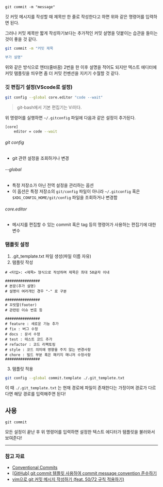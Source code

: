 `git commit -m "message"`

깃 커밋 메시지를 작성할 때 제목만 한 줄로 작성한다고 하면 위와 같은 명령어를 입력하면 된다.

그러나 커밋 제목만 짧게 작성하기보다는 추가적인 커밋 설명을 덧붙이는 습관을 들이는 것이 좋을 것 같다.

```sh
git commit -m "커밋 제목

부가 설명"
```

위와 같은 방식으로 엔터(줄바꿈) 2번을 한 이후 설명을 적어도 되지만 텍스트 에디터에 커밋 탬플릿을 띄우면 좀 더 커밋 컨벤션을 지키기 수월할 것 같다.


### 깃 편집기 설정(VScode로 설정)

```sh
git config --global core.editor "code --wait"
```

> git-bash에서 기본 편집기는 Vi이다.

위 명령어를 실행하면 `~/.gitconfig` 파일에 다음과 같은 설정이 추가된다.

```sh
[core]
	editor = code --wait
```

###### git config
- git 관련 설정을 조회하거나 변경

###### --global
- 특정 저장소가 아닌 전역 설정을 관리하는 옵션
- 이 옵션은 특정 저장소의 `git/config` 파일이 아니라 `~/.gitconfig` 혹은 `$XDG_CONFIG_HOME/git/config` 파일을 조회하거나 변경함

###### core.editor
- 메시지를 편집할 수 있는 commit 혹은 tag 등의 명령어가 사용하는 편집기에 대한 변수


### 탬플릿 설정

1. .git_template.txt 파일 생성(파일 이름 자유)
2. 탬플릿 작성

```text
# <타입>: <제목> 형식으로 작성하며 제목은 최대 50글자 이내

################
# 본문(추가 설명)
# 설명이 여러개인 경우 "-" 로 구분

################
# 꼬릿말(footer)
# 관련된 이슈 번호 등

################
# feature : 새로운 기능 추가
# fix : 버그 수정
# docs : 문서 수정
# test : 테스트 코드 추가
# refactor : 코드 리팩토링
# style : 코드 의미에 영향을 주지 않는 변경사항
# chore : 빌드 부분 혹은 패키지 매니저 수정사항
################
```

3. 탬플릿 적용

```sh
git config --global commit.template ./.git_templete.txt
```

이 때 `./.git_template.txt` 는 현재 경로에 파일이 존재한다는 가정이며 경로가 다르다면 해당 경로를 입력해주면 된다!

## 사용

`git commit`

모든 설정이 끝난 후 위 명령어를 입력하면 설정한 텍스트 에디터가 탬플릿을 불러와서 보여준다!


---

### 참고 자료

- [Conventional Commits](https://www.conventionalcommits.org/en/v1.0.0/)
- [[GitHub] git commit 템플릿 사용하여 commit message convention 준수하기](https://chanhuiseok.github.io/posts/git-4/)
- [vim으로 git 커밋 메시지 작성하기 (feat. 50/72 규칙 적용하기)](https://wonny.space/writing/dev/git-commit-with-vim)
